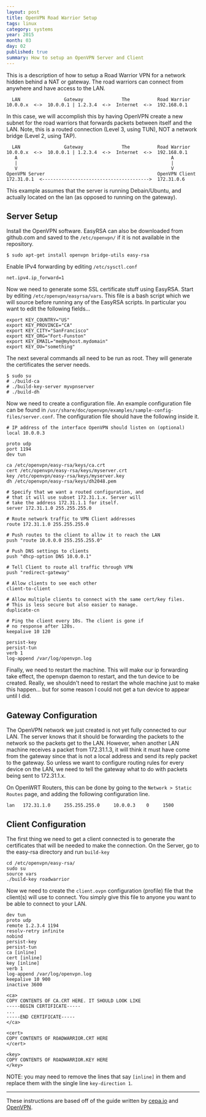 ```yaml
---
layout: post
title: OpenVPN Road Warrior Setup
tags: linux
category: systems
year: 2015
month: 03
day: 02
published: true
summary: How to setup an OpenVPN Server and Client
---
```


This is a description of how to setup a Road Warrior VPN for a network hidden behind a NAT or gateway.
The road warriors can connect from anywhere and have access to the LAN.

```
  LAN                Gateway              The          Road Warrior
10.0.0.x  <->  10.0.0.1 | 1.2.3.4  <->  Internet  <->  192.168.0.1
```

In this case, we will accomplish this by having OpenVPN create a new subnet for the road warriors that forwards packets between itself and the LAN. 
Note, this is a routed connection (Level 3, using TUN), NOT a network bridge (Level 2, using TAP).

```
  LAN                Gateway              The          Road Warrior
10.0.0.x  <->  10.0.0.1 | 1.2.3.4  <->  Internet  <->  192.168.0.1
   A                                                        A
   |                                                        |
   V                                                        V
OpenVPN Server                                         OpenVPN Client
172.31.0.1  <--------------------------------------->  172.31.0.6 
```

This example assumes that the server is running Debain/Ubuntu, and actually located on the lan (as opposed to running on the gateway).


## Server Setup

Install the OpenVPN software.
EasyRSA can also be downloaded from github.com and saved to the ``/etc/openvpn/`` if it is not available in the repository.

```
$ sudo apt-get install openvpn bridge-utils easy-rsa
```

Enable IPv4 forwarding by editing ``/etc/sysctl.conf``

```
net.ipv4.ip_forward=1
```

Now we need to generate some SSL certificate stuff using EasyRSA.
Start by editing ``/etc/openvpn/easyrsa/vars``.
This file is a bash script which we will source before running any of the EasyRSA scripts.
In particular you want to edit the following fields...

```
export KEY_COUNTRY="US"
export KEY_PROVINCE="CA"
export KEY_CITY="SanFrancisco"
export KEY_ORG="Fort-Funston"
export KEY_EMAIL="me@myhost.mydomain"
export KEY_OU="something"
```

The next several commands all need to be run as root.
They will generate the certificates the server needs.

```
$ sudo su
# ./build-ca
# ./build-key-server myvpnserver
# ./build-dh
```

Now we need to create a configuration file.
An example configuration file can be found in ``/usr/share/doc/openvpn/examples/sample-config-files/server.conf``.
The configuration file should have the following inside it.

```
# IP address of the interface OpenVPN should listen on (optional)
local 10.0.0.3

proto udp
port 1194
dev tun

ca /etc/openvpn/easy-rsa/keys/ca.crt
cert /etc/openvpn/easy-rsa/keys/myserver.crt
key /etc/openvpn/easy-rsa/keys/myserver.key
dh /etc/openvpn/easy-rsa/keys/dh2048.pem

# Specify that we want a routed configuration, and
# that it will use subset 172.31.1.x. Server will 
# take the address 172.31.1.1 for itself.
server 172.31.1.0 255.255.255.0

# Route network traffic to VPN Client addresses
route 172.31.1.0 255.255.255.0

# Push routes to the client to allow it to reach the LAN
push "route 10.0.0.0 255.255.255.0"

# Push DNS settings to clients
push "dhcp-option DNS 10.0.0.1"

# Tell Client to route all traffic through VPN
push "redirect-gateway"

# Allow clients to see each other
client-to-client

# Allow multiple clients to connect with the same cert/key files.
# This is less secure but also easier to manage.
duplicate-cn

# Ping the client every 10s. The client is gone if
# no response after 120s.
keepalive 10 120

persist-key
persist-tun
verb 1
log-append /var/log/openvpn.log
```

Finally, we need to restart the machine.
This will make our ip forwarding take effect, the openvpn daemon to restart, and the tun device to be created.
Really, we shouldn't need to restart the whole machine just to make this happen... but for some reason I could not get a tun device to appear until I did.

## Gateway Configuration

The OpenVPN network we just created is not yet fully connected to our LAN.
The server knows that it should be forwarding the packets to the network so the packets get to the LAN.
However, when another LAN machine receives a packet from 172.31.1.3, it will think it must have come from the gateway since that is not a local address and send its reply packet to the gateway.
So unless we want to configure routing rules for every device on the LAN, we need to tell the gateway what to do with packets being sent to 172.31.1.x.

On OpenWRT Routers, this can be done by going to the ``Network > Static Routes`` page, and adding the following configuration line.

```
lan   172.31.1.0     255.255.255.0     10.0.0.3    0     1500
```

## Client Configuration

The first thing we need to get a client connected is to generate the certificates that will be needed to make the connection.
On the Server, go to the easy-rsa directory and run ``build-key``

```
cd /etc/openvpn/easy-rsa/
sudo su
source vars
./build-key roadwarrior
```

Now we need to create the ``client.ovpn`` configuration (profile) file that the client(s) will use to connect.
You simply give this file to anyone you want to be able to connect to your LAN.

```
dev tun
proto udp
remote 1.2.3.4 1194
resolv-retry infinite
nobind
persist-key
persist-tun
ca [inline]
cert [inline]
key [inline]
verb 1
log-append /var/log/openvpn.log
keepalive 10 900
inactive 3600

<ca>
COPY CONTENTS OF CA.CRT HERE. IT SHOULD LOOK LIKE
-----BEGIN CERTIFICATE-----
...
-----END CERTIFICATE-----
</ca>

<cert>
COPY CONTENTS OF ROADWARRIOR.CRT HERE
</cert>

<key>
COPY CONTENTS OF ROADWARRIOR.KEY HERE
</key>
```

NOTE: you may need to remove the lines that say ``[inline]`` in them and replace them with the single line ``key-direction 1``.

---

These instructions are based off of the guide written by [cepa.io](http://cepa.io/devlog/openvpn-server-road-warrior-client) and [OpenVPN](https://openvpn.net/index.php/open-source/documentation/howto.html#server).
